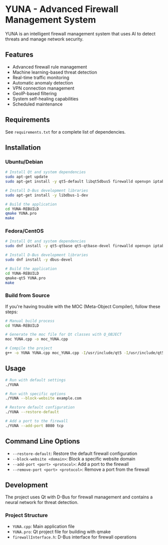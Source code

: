 # YUNA - Advanced Firewall Management System

YUNA is an intelligent firewall management system that uses AI to detect threats and manage network security.

## Features

- Advanced firewall rule management
- Machine learning-based threat detection
- Real-time traffic monitoring
- Automatic anomaly detection
- VPN connection management
- GeoIP-based filtering
- System self-healing capabilities
- Scheduled maintenance

## Requirements

See `requirements.txt` for a complete list of dependencies.

## Installation

### Ubuntu/Debian

```bash
# Install Qt and system dependencies
sudo apt-get update
sudo apt-get install -y qt5-default libqt5dbus5 firewalld openvpn iptables

# Install D-Bus development libraries
sudo apt-get install -y libdbus-1-dev

# Build the application
cd YUNA-REBUILD
qmake YUNA.pro
make
```

### Fedora/CentOS

```bash
# Install Qt and system dependencies
sudo dnf install -y qt5-qtbase qt5-qtbase-devel firewalld openvpn iptables

# Install D-Bus development libraries
sudo dnf install -y dbus-devel

# Build the application
cd YUNA-REBUILD
qmake-qt5 YUNA.pro
make
```

### Build from Source

If you're having trouble with the MOC (Meta-Object Compiler), follow these steps:

```bash
# Manual build process
cd YUNA-REBUILD

# Generate the moc file for Qt classes with Q_OBJECT
moc YUNA.cpp -o moc_YUNA.cpp

# Compile the project
g++ -o YUNA YUNA.cpp moc_YUNA.cpp -I/usr/include/qt5 -I/usr/include/qt5/QtCore -I/usr/include/qt5/QtDBus -I/usr/include/qt5/QtNetwork -lQt5Core -lQt5DBus -lQt5Network -std=c++14
```

## Usage

```bash
# Run with default settings
./YUNA

# Run with specific options
./YUNA --block-website example.com

# Restore default configuration
./YUNA --restore-default

# Add a port to the firewall
./YUNA --add-port 8080 tcp
```

## Command Line Options

- `--restore-default`: Restore the default firewall configuration
- `--block-website <domain>`: Block a specific website domain
- `--add-port <port> <protocol>`: Add a port to the firewall
- `--remove-port <port> <protocol>`: Remove a port from the firewall

## Development

The project uses Qt with D-Bus for firewall management and contains a neural network for threat detection.

### Project Structure

- `YUNA.cpp`: Main application file
- `YUNA.pro`: Qt project file for building with qmake
- `firewallInterface.h`: D-Bus interface for firewall operations

